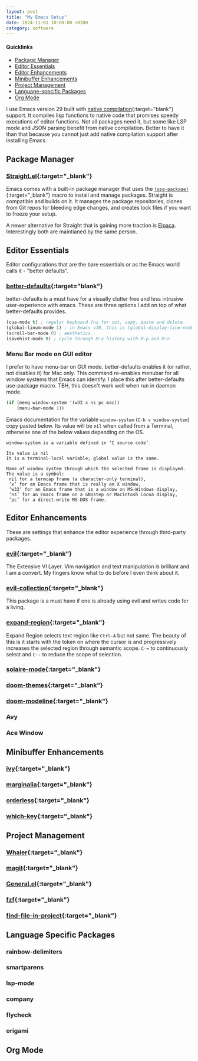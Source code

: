 ```yaml
---
layout: post
title: "My Emacs Setup"
date: 2024-11-01 10:00:00 +0200
category: software
---
```


#### Quicklinks
- [Package Manager](#package-manager)
- [Editor Essentials](#editor-essentials)
- [Editor Enhancements](#editor-enhancements)
- [Minibuffer Enhancements](#minibuffer-enhancements)
- [Project Management](#project-management)
- [Language-specific Packages](#project-management)
- [Org Mode](#org-mode)

I use Emacs version 29 built with [native compilation](https://www.gnu.org/software/emacs/manual/html_node/elisp/Native-Compilation.html){:target="blank"} support. It compiles lisp functions to native code that promises speedy executions of editor functions. Not all packages need it, but some like LSP mode and JSON parsing benefit from native compilation. Better to have it than that because you cannot just add native compilation support after installing Emacs.

## Package Manager
### [Straight.el](https://github.com/radian-software/straight.el){:target="_blank"}
Emacs comes with a built-in package manager that uses the [`(use-package)`](https://www.gnu.org/software/emacs/manual/html_node/use-package/index.html){:target="_blank"} macro to install and manage packages. Straight is compatible and builds on it. It manages the package repositories, clones from Git repos for bleeding edge changes, and creates lock files if you want to freeze your setup.

<div class="callout callout-info">
A newer alternative for Straight that is gaining more traction is <a href="https://github.com/progfolio/elpaca" target="_blank">Elpaca</a>. Interestingly both are maintianed by the same person.
</div>

## Editor Essentials
Editor configurations that are the bare essentials or as the Emacs world calls it - "better defaults".

### [better-defaults](https://github.com/emacsmirror/better-defaults){:target="blank"}
better-defaults is a must have for a visually clutter free and less intrusive user-experience with emacs. These are three options I add on top of what better-defaults provides.

```lisp
(cua-mode t) ; regular keyboard fns for cut, copy, paste and delete
(global-linum-mode 1) ; in Emacs v30, this is (global-display-line-numbers-mode t)
(scroll-bar-mode 0) ; aesthetics.
(savehist-mode t) ; cycle through M-x history with M-p and M-n
```

### Menu Bar mode on GUI editor
I prefer to have menu-bar on GUI mode. better-defaults enables it (or rather, not disables it) for Mac only. This command re-enables menubar for all window systems that Emacs can identify. I place this after better-defaults use-package macro. TBH, this doesn't work well when run in daemon mode.

```lisp
(if (memq window-system '(w32 x ns pc mac))
    (menu-bar-mode 1))
```

Emacs documentation for the variable `window-system` (`C-h v window-system`) copy pasted below. Its value will be `nil` when called from a Terminal, otherwise one of the below values depending on the OS.
```
window-system is a variable defined in ‘C source code’.

Its value is nil
It is a terminal-local variable; global value is the same.

Name of window system through which the selected frame is displayed.
The value is a symbol:
 nil for a termcap frame (a character-only terminal),
 ‘x’ for an Emacs frame that is really an X window,
 ‘w32’ for an Emacs frame that is a window on MS-Windows display,
 ‘ns’ for an Emacs frame on a GNUstep or Macintosh Cocoa display,
 ‘pc’ for a direct-write MS-DOS frame.
```

## Editor Enhancements
These are settings that enhance the editor experience through third-party packages.

### [evil](https://github.com/emacs-evil){:target="_blank"}
The Extensive VI Layer. Vim navigation and text manipulation is brilliant and I am a convert. My fingers know what to do before I even think about it.

### [evil-collection](https://github.com/emacs-evil/evil-collection){:target="_blank"}
This package is a must have if one is already using evil and writes code for a living.

### [expand-region](https://github.com/magnars/expand-region.el){:target="_blank"}
Expand Region selects text region like `Ctrl-A` but not same. The beauty of this is it starts with the token on where the cursor is and progressively increases the selected region through semantic scope. `C-=` to continuously select and `C--` to reduce the scope of selection.

### [solaire-mode](https://github.com/hlissner/emacs-solaire-mode){:target="_blank"}

### [doom-themes](https://github.com/doomemacs/themes){:target="_blank"}

### [doom-modeline](https://github.com/seagle0128/doom-modeline){:target="_blank"}

### Avy

### Ace Window

## Minibuffer Enhancements

### [ivy](){:target="_blank"}

### [marginalia](){:target="_blank"}

### [orderless](){:target="_blank"}

### [which-key](https://github.com/justbur/emacs-which-key){:target="_blank"}


## Project Management

### [Whaler](https://github.com/SalOrak/whaler.el){:target="_blank"}

### [magit](https://magit.vc/){:target="_blank"}

### [General.el](https://github.com/noctuid/general.el){:target="_blank"}

### [fzf](https://github.com/bling/fzf.el){:target="_blank"}

### [find-file-in-project](https://github.com/redguardtoo/find-file-in-project){:target="_blank"}


## Language Specific Packages

### rainbow-delimiters

### smartparens

### lsp-mode

### company

### flycheck

### origami

## Org Mode
 
